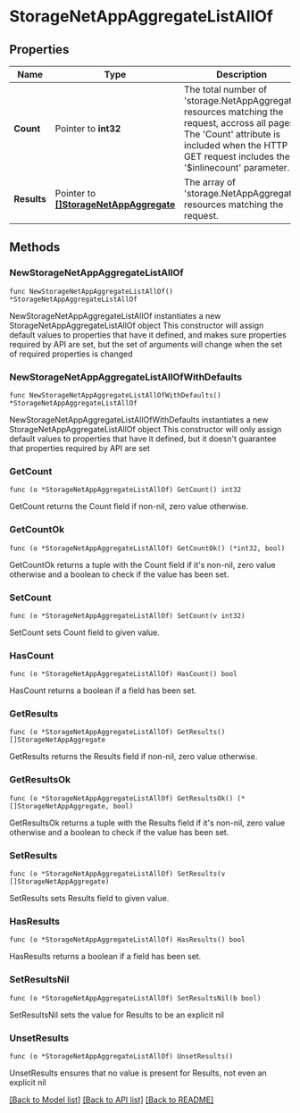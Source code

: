 # StorageNetAppAggregateListAllOf

## Properties

Name | Type | Description | Notes
------------ | ------------- | ------------- | -------------
**Count** | Pointer to **int32** | The total number of &#39;storage.NetAppAggregate&#39; resources matching the request, accross all pages. The &#39;Count&#39; attribute is included when the HTTP GET request includes the &#39;$inlinecount&#39; parameter. | [optional] 
**Results** | Pointer to [**[]StorageNetAppAggregate**](storage.NetAppAggregate.md) | The array of &#39;storage.NetAppAggregate&#39; resources matching the request. | [optional] 

## Methods

### NewStorageNetAppAggregateListAllOf

`func NewStorageNetAppAggregateListAllOf() *StorageNetAppAggregateListAllOf`

NewStorageNetAppAggregateListAllOf instantiates a new StorageNetAppAggregateListAllOf object
This constructor will assign default values to properties that have it defined,
and makes sure properties required by API are set, but the set of arguments
will change when the set of required properties is changed

### NewStorageNetAppAggregateListAllOfWithDefaults

`func NewStorageNetAppAggregateListAllOfWithDefaults() *StorageNetAppAggregateListAllOf`

NewStorageNetAppAggregateListAllOfWithDefaults instantiates a new StorageNetAppAggregateListAllOf object
This constructor will only assign default values to properties that have it defined,
but it doesn't guarantee that properties required by API are set

### GetCount

`func (o *StorageNetAppAggregateListAllOf) GetCount() int32`

GetCount returns the Count field if non-nil, zero value otherwise.

### GetCountOk

`func (o *StorageNetAppAggregateListAllOf) GetCountOk() (*int32, bool)`

GetCountOk returns a tuple with the Count field if it's non-nil, zero value otherwise
and a boolean to check if the value has been set.

### SetCount

`func (o *StorageNetAppAggregateListAllOf) SetCount(v int32)`

SetCount sets Count field to given value.

### HasCount

`func (o *StorageNetAppAggregateListAllOf) HasCount() bool`

HasCount returns a boolean if a field has been set.

### GetResults

`func (o *StorageNetAppAggregateListAllOf) GetResults() []StorageNetAppAggregate`

GetResults returns the Results field if non-nil, zero value otherwise.

### GetResultsOk

`func (o *StorageNetAppAggregateListAllOf) GetResultsOk() (*[]StorageNetAppAggregate, bool)`

GetResultsOk returns a tuple with the Results field if it's non-nil, zero value otherwise
and a boolean to check if the value has been set.

### SetResults

`func (o *StorageNetAppAggregateListAllOf) SetResults(v []StorageNetAppAggregate)`

SetResults sets Results field to given value.

### HasResults

`func (o *StorageNetAppAggregateListAllOf) HasResults() bool`

HasResults returns a boolean if a field has been set.

### SetResultsNil

`func (o *StorageNetAppAggregateListAllOf) SetResultsNil(b bool)`

 SetResultsNil sets the value for Results to be an explicit nil

### UnsetResults
`func (o *StorageNetAppAggregateListAllOf) UnsetResults()`

UnsetResults ensures that no value is present for Results, not even an explicit nil

[[Back to Model list]](../README.md#documentation-for-models) [[Back to API list]](../README.md#documentation-for-api-endpoints) [[Back to README]](../README.md)


